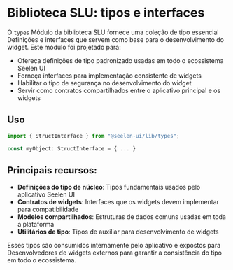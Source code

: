 # **Biblioteca SLU: tipos e interfaces**

O `types` Módulo da biblioteca SLU fornece uma coleção de tipo essencial 
Definições e interfaces que servem como base para o desenvolvimento do widget. 
Este módulo foi projetado para:

* Ofereça definições de tipo padronizado usadas em todo o ecossistema Seelen UI
* Forneça interfaces para implementação consistente de widgets
* Habilitar o tipo de segurança no desenvolvimento do widget
* Servir como contratos compartilhados entre o aplicativo principal e os widgets

## **Uso**

```ts
import { StructInterface } from "@seelen-ui/lib/types";

const myObject: StructInterface = { ... }
```

## **Principais recursos:**

* **Definições do tipo de núcleo**: Tipos fundamentais usados ​​pelo aplicativo Seelen UI
* **Contratos de widgets**: Interfaces que os widgets devem implementar para compatibilidade
* **Modelos compartilhados**: Estruturas de dados comuns usadas em toda a plataforma
* **Utilitários de tipo**: Tipos de auxiliar para desenvolvimento de widgets

Esses tipos são consumidos internamente pelo aplicativo e expostos para 
Desenvolvedores de widgets externos para garantir a consistência do tipo em todo o ecossistema.
